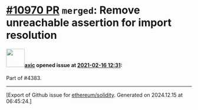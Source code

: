 # [\#10970 PR](https://github.com/ethereum/solidity/pull/10970) `merged`: Remove unreachable assertion for import resolution

#### <img src="https://avatars.githubusercontent.com/u/20340?v=4" width="50">[axic](https://github.com/axic) opened issue at [2021-02-16 12:31](https://github.com/ethereum/solidity/pull/10970):

Part of #4383.




-------------------------------------------------------------------------------



[Export of Github issue for [ethereum/solidity](https://github.com/ethereum/solidity). Generated on 2024.12.15 at 06:45:24.]
